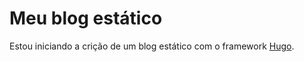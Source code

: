 # Meu blog estático

Estou iniciando a crição de um blog estático com o framework [Hugo](https://gohugo.io/).
